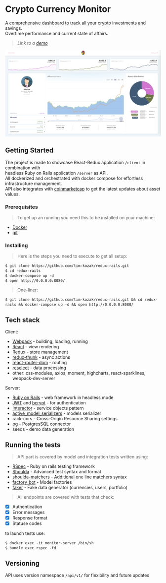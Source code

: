 # Crypto Currency Monitor

A comprehensive dashboard to track all your crypto investments and savings. <br/>
Overtime performance and current state of affairs.  
>*Link to a [demo](http://199.244.50.247:8080/)*

![preview](client/sample.png)

## Getting Started

The project is made to showcase React-Redux application `/client` in combination with <br/>headless Ruby on Rails application `/server` as API. <br/>
All dockerized and orchestrated with docker compose for effortless infrastructure management.<br/>
API also integrates with [coinmarketcap](https://coinmarketcap.com/) to get the latest updates about asset values.

### Prerequisites

>To get up an running you need this to be installed on your machine:
* [Docker](https://www.docker.com/)
* [git](https://git-scm.com/)

### Installing

> Here is the steps you need to execute to get all setup:

```
$ git clone https://github.com/tim-kozak/redux-rails.git
$ cd redux-rails
$ docker-compose up -d
$ open http://0.0.0.0:8080/
```
> One-liner:
```
$ git clone https://github.com/tim-kozak/redux-rails.git && cd redux-rails && docker-compose up -d && open http://0.0.0.0:8080/
```

## Tech stack

Client:
* [Webpack](https://webpack.js.org/) - building, loading, running
* [React](https://reactjs.org/) - view rendering
* [Redux](https://redux.js.org/) - store management
* [redux-thunk](https://github.com/reduxjs/redux-thunk) - async actions
* [react-router-dom](https://reacttraining.com/react-router/) - routing
* [reselect](https://github.com/reduxjs/reselect) - data processing
* other: css-modules, axios, moment, highcharts, react-sparklines, webpack-dev-server

Server:
* [Ruby on Rails](https://rubyonrails.org/) - web framework in headless mode
* [JWT](https://uk.wikipedia.org/wiki/JSON_Web_Token) and [bcrypt](https://github.com/codahale/bcrypt-ruby) - for authentication 
* [Interactor](https://github.com/collectiveidea/interactor) - service objects pattern
* [active_model_serializers](https://github.com/rails-api/active_model_serializers) - models serializer
* rack-cors - Cross-Origin Resource Sharing settings
* pg - PostgresSQL connector
* seeds - demo data generation 

## Running the tests

>API part is covered by model and integration tests written using:
* [RSpec](https://rspec.info/) - Ruby on rails testing framework
* [Shoulda](https://github.com/thoughtbot/shoulda) - Advanced test syntax and format
* [shoulda-matchers](https://github.com/thoughtbot/shoulda-matchers) - Additional one line matchers syntax    
* [factory_bot](https://github.com/thoughtbot/factory_bot) - Model factories 
* [faker](https://github.com/faker-ruby/faker) - Fake data generator (currencies, users, portfolio)

>All endpoints are covered with tests that check:
- [x] Authentication
- [x] Error messages
- [x] Response format
- [x] Statuse codes 

to launch tests use:
```
$ docker exec -it monitor-server /bin/sh
$ bundle exec rspec -fd
```

## Versioning

API uses version namespace `/api/v1/` for flexibility and future updates

